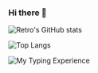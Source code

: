 ### Hi there 👋

![Retro's GitHub stats](https://github-readme-stats.vercel.app/api?username=retrogeek46&show_icons=true&theme=dark)

![Top Langs](https://github-readme-stats.vercel.app/api/top-langs/?username=retrogeek46&theme=dark)

<!-- ![willianrod's wakatime stats](https://github-readme-stats.vercel.app/api/wakatime?username=retrogeek46&theme=dark) -->

![My Typing Experience](https://data.typeracer.com/misc/badge?user=retrogeek46)

<!--
**retrogeek46/retrogeek46** is a ✨ _special_ ✨ repository because its `README.md` (this file) appears on your GitHub profile.

Here are some ideas to get you started:

- 🔭 I’m currently working on ...
- 🌱 I’m currently learning ...
- 👯 I’m looking to collaborate on ...
- 🤔 I’m looking for help with ...
- 💬 Ask me about ...
- 📫 How to reach me: ...
- 😄 Pronouns: ...
- ⚡ Fun fact: ...
-->
